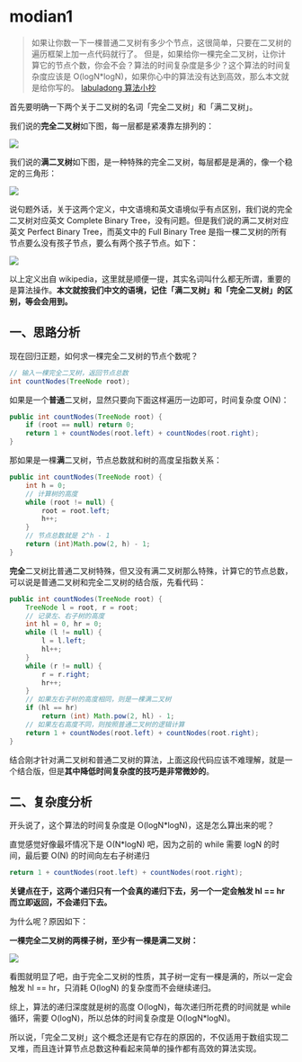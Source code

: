 # modian1

> 如果让你数一下一棵普通二叉树有多少个节点，这很简单，只要在二叉树的遍历框架上加一点代码就行了。 但是，如果给你一棵完全二叉树，让你计算它的节点个数，你会不会？算法的时间复杂度是多少？这个算法的时间复杂度应该是 O\(logN\*logN\)，如果你心中的算法没有达到高效，那么本文就是给你写的。 [labuladong 算法小抄](https://labuladong.gitbook.io/algo/mu-lu-ye-1/mu-lu-ye-1/wan-quan-er-cha-shu-jie-dian-shu)

首先要明确一下两个关于二叉树的名词「完全二叉树」和「满二叉树」。

我们说的**完全二叉树**如下图，每一层都是紧凑靠左排列的：

![](https://upload-images.jianshu.io/upload_images/17925617-fce4d16f69ad4bca.png?imageMogr2/auto-orient/strip%7CimageView2/2/w/800)

我们说的**满二叉树**如下图，是一种特殊的完全二叉树，每层都是是满的，像一个稳定的三角形：

![](https://upload-images.jianshu.io/upload_images/17925617-940c43854c3405e6.png?imageMogr2/auto-orient/strip%7CimageView2/2/w/800)

说句题外话，关于这两个定义，中文语境和英文语境似乎有点区别，我们说的完全二叉树对应英文 Complete Binary Tree，没有问题。但是我们说的满二叉树对应英文 Perfect Binary Tree，而英文中的 Full Binary Tree 是指一棵二叉树的所有节点要么没有孩子节点，要么有两个孩子节点。如下：

![](https://upload-images.jianshu.io/upload_images/17925617-3c5e26c23e8a598b.png?imageMogr2/auto-orient/strip%7CimageView2/2/w/800)

以上定义出自 wikipedia，这里就是顺便一提，其实名词叫什么都无所谓，重要的是算法操作。**本文就按我们中文的语境，记住「满二叉树」和「完全二叉树」的区别，等会会用到。**

## 一、思路分析

现在回归正题，如何求一棵完全二叉树的节点个数呢？

```java
// 输入一棵完全二叉树，返回节点总数
int countNodes(TreeNode root);
```

如果是一个**普通**二叉树，显然只要向下面这样遍历一边即可，时间复杂度 O\(N\)：

```java
public int countNodes(TreeNode root) {
    if (root == null) return 0;
    return 1 + countNodes(root.left) + countNodes(root.right);
}
```

那如果是一棵**满**二叉树，节点总数就和树的高度呈指数关系：

```java
public int countNodes(TreeNode root) {
    int h = 0;
    // 计算树的高度
    while (root != null) {
        root = root.left;
        h++;
    }
    // 节点总数就是 2^h - 1
    return (int)Math.pow(2, h) - 1;
}
```

**完全**二叉树比普通二叉树特殊，但又没有满二叉树那么特殊，计算它的节点总数，可以说是普通二叉树和完全二叉树的结合版，先看代码：

```java
public int countNodes(TreeNode root) {
    TreeNode l = root, r = root;
    // 记录左、右子树的高度
    int hl = 0, hr = 0;
    while (l != null) {
        l = l.left;
        hl++;
    }
    while (r != null) {
        r = r.right;
        hr++;
    }
    // 如果左右子树的高度相同，则是一棵满二叉树
    if (hl == hr)
        return (int) Math.pow(2, hl) - 1;
    // 如果左右高度不同，则按照普通二叉树的逻辑计算
    return 1 + countNodes(root.left) + countNodes(root.right);
}
```

结合刚才针对满二叉树和普通二叉树的算法，上面这段代码应该不难理解，就是一个结合版，但是**其中降低时间复杂度的技巧是非常微妙的**。

## 二、复杂度分析

开头说了，这个算法的时间复杂度是 O\(logN\*logN\)，这是怎么算出来的呢？

直觉感觉好像最坏情况下是 O\(N\*logN\) 吧，因为之前的 while 需要 logN 的时间，最后要 O\(N\) 的时间向左右子树递归

```java
return 1 + countNodes(root.left) + countNodes(root.right);
```

**关键点在于，这两个递归只有一个会真的递归下去，另一个一定会触发 hl == hr 而立即返回，不会递归下去。**

为什么呢？原因如下：

**一棵完全二叉树的两棵子树，至少有一棵是满二叉树：**

![](https://upload-images.jianshu.io/upload_images/17925617-5bcb2ac70c3284c6.jpg?imageMogr2/auto-orient/strip%7CimageView2/2/w/800)

看图就明显了吧，由于完全二叉树的性质，其子树一定有一棵是满的，所以一定会触发 hl == hr，只消耗 O\(logN\) 的复杂度而不会继续递归。

综上，算法的递归深度就是树的高度 O\(logN\)，每次递归所花费的时间就是 while 循环，需要 O\(logN\)，所以总体的时间复杂度是 O\(logN\*logN\)。

所以说，「完全二叉树」这个概念还是有它存在的原因的，不仅适用于数组实现二叉堆，而且连计算节点总数这种看起来简单的操作都有高效的算法实现。

